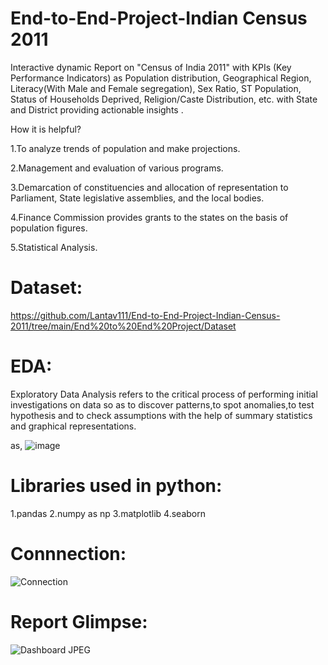 # End-to-End-Project-Indian Census 2011

Interactive dynamic Report on "Census of India 2011" with KPIs (Key Performance Indicators) as Population distribution, Geographical Region, Literacy(With Male and Female segregation), Sex Ratio, ST Population, Status of Households Deprived, Religion/Caste Distribution, etc. with State and District providing actionable insights .

How it is helpful?

1.To analyze trends of population and make projections.

2.Management and evaluation of various programs.

3.Demarcation of constituencies and allocation of representation to Parliament, State legislative assemblies, and the local bodies.

4.Finance Commission provides grants to the states on the basis of population figures.

5.Statistical Analysis. 

# Dataset:
https://github.com/Lantav111/End-to-End-Project-Indian-Census-2011/tree/main/End%20to%20End%20Project/Dataset

# EDA:
Exploratory Data Analysis refers to the critical process of performing initial investigations on data so as to discover patterns,to spot anomalies,to test hypothesis and to check assumptions with the help of summary statistics and graphical representations.

as,
![image](https://user-images.githubusercontent.com/85281225/191274386-03365e37-6b6c-4dde-a589-132a2be5c983.png)

# Libraries used in python:
1.pandas 
2.numpy as np
3.matplotlib
4.seaborn

# Connnection:
![Connection](https://user-images.githubusercontent.com/85281225/191272002-09842fba-9058-4f26-94f5-2d0bf9c1b0cf.png)

# Report Glimpse:
![Dashboard JPEG](https://user-images.githubusercontent.com/85281225/191272945-ea8d2f1e-52f7-41b3-99a2-58fa84b95e1f.JPG)
